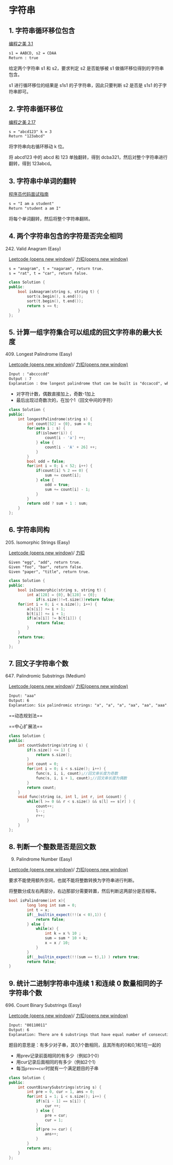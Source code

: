 # 字符串

## 1. 字符串循环移位包含

[编程之美 3.1]()

```html
s1 = AABCD, s2 = CDAA
Return : true
```

给定两个字符串 s1 和 s2，要求判定 s2 是否能够被 s1 做循环移位得到的字符串包含。

s1 进行循环移位的结果是 s1s1 的子字符串，因此只要判断 s2 是否是 s1s1 的子字符串即可。

## 2. 字符串循环移位

[编程之美 2.17]()

```html
s = "abcd123" k = 3
Return "123abcd"
```

将字符串向右循环移动 k 位。

将 abcd123 中的 abcd 和 123 单独翻转，得到 dcba321，然后对整个字符串进行翻转，得到 123abcd。

## 3. 字符串中单词的翻转

[程序员代码面试指南]()

```html
s = "I am a student"
Return "student a am I"
```

将每个单词翻转，然后将整个字符串翻转。

## 4. 两个字符串包含的字符是否完全相同

242. Valid Anagram (Easy)

[Leetcode (opens new window)](https://leetcode.com/problems/valid-anagram/description/)/ [力扣(opens new window)](https://leetcode-cn.com/problems/valid-anagram/description/)

```html
s = "anagram", t = "nagaram", return true.
s = "rat", t = "car", return false.
```

```cpp
class Solution {
public:
    bool isAnagram(string s, string t) {
        sort(s.begin(), s.end());
        sort(t.begin(), t.end());
        return s == t;
    }
};
```

## 5. 计算一组字符集合可以组成的回文字符串的最大长度

409. Longest Palindrome (Easy)

[Leetcode (opens new window)](https://leetcode.com/problems/longest-palindrome/description/)/ [力扣(opens new window)](https://leetcode-cn.com/problems/longest-palindrome/description/)

```html
Input : "abccccdd"
Output : 7
Explanation : One longest palindrome that can be built is "dccaccd", whose length is 7.
```

- 对字符计数，偶数直接加上，奇数-1加上
- 最后出现过奇数次的，在加个1（回文中间的字符）

```cpp
class Solution {
public:
    int longestPalindrome(string s) {
        int count[52] = {0}, sum = 0;
        for(auto i : s) {
            if(islower(i)) {
                count[i - 'a'] ++;
            } else {
                count[i - 'A' + 26] ++;
            }
        }
        bool odd = false;
        for(int i = 0; i < 52; i++) {
            if(count[i] % 2 == 0) {
                sum += count[i];
            } else {
                odd = true;
                sum += count[i] - 1;
            }
        }
        return odd ? sum + 1 : sum;
    }
};
```

## 6. 字符串同构

205. Isomorphic Strings (Easy)

[Leetcode (opens new window)](https://leetcode.com/problems/isomorphic-strings/description/)/ [力扣](https://leetcode-cn.com/problems/isomorphic-strings/description/)

```html
Given "egg", "add", return true.
Given "foo", "bar", return false.
Given "paper", "title", return true.
```

```cpp
class Solution {
public:
    bool isIsomorphic(string s, string t) {
        int a[128] = {0}, b[128] = {0};
            if(s.size()!=t.size())return false;
    for(int i = 0; i < s.size(); i++) {
        a[s[i]] += i + 1;
        b[t[i]] += i + 1;
        if(a[s[i]] != b[t[i]]) {
            return false;
        }
    }
    return true;
    }
};
```

## 7. 回文子字符串个数

647. Palindromic Substrings (Medium)

[Leetcode (opens new window)](https://leetcode.com/problems/palindromic-substrings/description/)/ [力扣(opens new window)](https://leetcode-cn.com/problems/palindromic-substrings/description/)

```html
Input: "aaa"
Output: 6
Explanation: Six palindromic strings: "a", "a", "a", "aa", "aa", "aaa".
```

==动态规划法==







==中心扩展法==

```cpp
class Solution {
public:
    int countSubstrings(string s) {
        if(s.size() <= 1) {
            return s.size();
        }
        int count = 0;
        for(int i = 0; i < s.size(); i++) {
            func(s, i, i, count);//回文串长度为奇数
            func(s, i, i + 1, count);//回文串长度为偶数
        }
        return count;
    }
    void func(string &s, int l, int r, int &count) {
        while(l >= 0 && r < s.size() && s[l] == s[r] ) {
            count++;
            l--;
            r++;
        }
    }
};
```

## 8. 判断一个整数是否是回文数

9. Palindrome Number (Easy)

[Leetcode (opens new window)](https://leetcode.com/problems/palindrome-number/description/)/ [力扣(opens new window)](https://leetcode-cn.com/problems/palindrome-number/description/)

要求不能使用额外空间，也就不能将整数转换为字符串进行判断。

将整数分成左右两部分，右边那部分需要转置，然后判断这两部分是否相等。

```cpp
bool isPalindrome(int x){
        long long int sum = 0;
        int t = x;
        if(__builtin_expect(!!(x < 0),1)) {
            return false;
        } else {
            while(x) {
                int k = x % 10 ;
                sum = sum * 10 + k;
                x = x / 10;
            }
        }
        if(__builtin_expect(!!(sum == t),1) ) return true;
        return false;  
}
```

## 9. 统计二进制字符串中连续 1 和连续 0 数量相同的子字符串个数

696. Count Binary Substrings (Easy)

[Leetcode (opens new window)](https://leetcode.com/problems/count-binary-substrings/description/)/ [力扣(opens new window)](https://leetcode-cn.com/problems/count-binary-substrings/description/)

```html
Input: "00110011"
Output: 6
Explanation: There are 6 substrings that have equal number of consecutive 1's and 0's: "0011", "01", "1100", "10", "0011", and "01".
```

题目的意思是：有多少对子串，其0,1个数相同，且其所有的0和0,1和1在一起的

- 用prev记录前面相同的有多少（例如3个0）
- 用cur记录后面相同的有多少（例如2个1）
- 每当`prev>=cur`时就有一个满足题目的子串

```cpp
class Solution {
public:
    int countBinarySubstrings(string s) {
        int pre = 0, cur = 1, ans = 0;
        for(int i = 1; i < s.size(); i++) {
            if(s[i - 1] == s[i]) {
                cur ++;
            } else {
                pre = cur;
                cur = 1;
            }
            if(pre >= cur) {
                ans++;
            }
        }
        return ans;
    }
};
```

